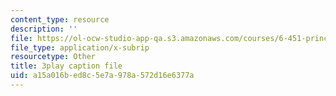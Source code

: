 ```yaml
---
content_type: resource
description: ''
file: https://ol-ocw-studio-app-qa.s3.amazonaws.com/courses/6-451-principles-of-digital-communication-ii-spring-2005/a15a016bed8c5e7a978a572d16e6377a_vXB3QmTg8YQ.vtt
file_type: application/x-subrip
resourcetype: Other
title: 3play caption file
uid: a15a016b-ed8c-5e7a-978a-572d16e6377a
---
```


